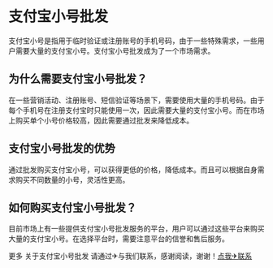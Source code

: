 # 支付宝小号批发

支付宝小号是指用于临时验证或注册账号的手机号码，由于一些特殊需求，一些用户需要大量的支付宝小号。支付宝小号批发成为了一个市场需求。

## 为什么需要支付宝小号批发？

在一些营销活动、注册账号、短信验证等场景下，需要使用大量的手机号码。由于每个手机号在注册支付宝时只能使用一次，因此需要大量的支付宝小号。而在市场上购买单个小号价格较高，因此需要通过批发来降低成本。

## 支付宝小号批发的优势

通过批发购买支付宝小号，可以获得更低的价格，降低成本。而且可以根据自身需求购买不同数量的小号，灵活性更高。

## 如何购买支付宝小号批发？

目前市场上有一些提供支付宝小号批发服务的平台，用户可以通过这些平台来购买大量的支付宝小号。在选择平台时，需要注意平台的信誉和售后服务。

更多 关于支付宝小号批发 请通过✈与我们联系，感谢阅读，谢谢！[点我✈联系](https://ss.k02.cc)
